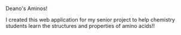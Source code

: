 Deano's Aminos!

I created this web application for my senior project to help chemistry students learn the structures and properties of amino acids!!
